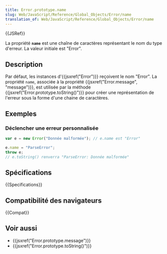 ```yaml
---
title: Error.prototype.name
slug: Web/JavaScript/Reference/Global_Objects/Error/name
translation_of: Web/JavaScript/Reference/Global_Objects/Error/name
---
```


{{JSRef}}

La propriété **`name`** est une chaîne de caractères représentant le nom du type d'erreur. La valeur initiale est "Error".

## Description

Par défaut, les instances d'{{jsxref("Error")}} reçoivent le nom "Error". La propriété `name`, associée à la propriété {{jsxref("Error.message", "message")}}, est utilisée par la méthode {{jsxref("Error.prototype.toString()")}} pour créer une représentation de l'erreur sous la forme d'une chaine de caractères.

## Exemples

### Déclencher une erreur personnalisée

```js
var e = new Error("Donnée malformée"); // e.name est "Error"

e.name = "ParseError";
throw e;
// e.toString() renverra "ParseError: Donnée malformée"
```

## Spécifications

{{Specifications}}

## Compatibilité des navigateurs

{{Compat}}

## Voir aussi

- {{jsxref("Error.prototype.message")}}
- {{jsxref("Error.prototype.toString()")}}
